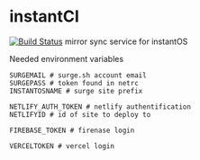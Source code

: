 # instantCI

[![Build Status](https://travis-ci.org/instantOS/instantCI.svg?branch=master)](https://travis-ci.org/instantOS/instantCI)
mirror sync service for instantOS

Needed environment variables

``` 
SURGEMAIL # surge.sh account email
SURGEPASS # token found in netrc
INSTANTOSNAME # surge site prefix

NETLIFY_AUTH_TOKEN # netlify authentification
NETLIFYID # id of site to deploy to

FIREBASE_TOKEN # firenase login

VERCELTOKEN # vercel login
```
